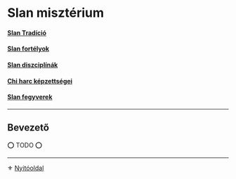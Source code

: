 # Slan misztérium

#### [Slan Tradíció](053_04_slan_tradicio.md)

#### [Slan fortélyok](046_slan_fortelyok.md)

#### [Slan diszciplínák](121_slan_diszciplinak.md)

#### [Chi harc képzettségei](122_chi_harc.md)

#### [Slan fegyverek](123_slan_fegyverek.md)

---
## Bevezető

⭕ TODO ⭕


---

⚜️ [Nyitóoldal](start.md#12-slan-miszt%C3%A9rium)
